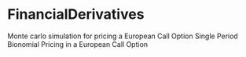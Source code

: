 # FinancialDerivatives
Monte carlo simulation for pricing a European Call Option
Single Period Bionomial Pricing in a European Call Option
